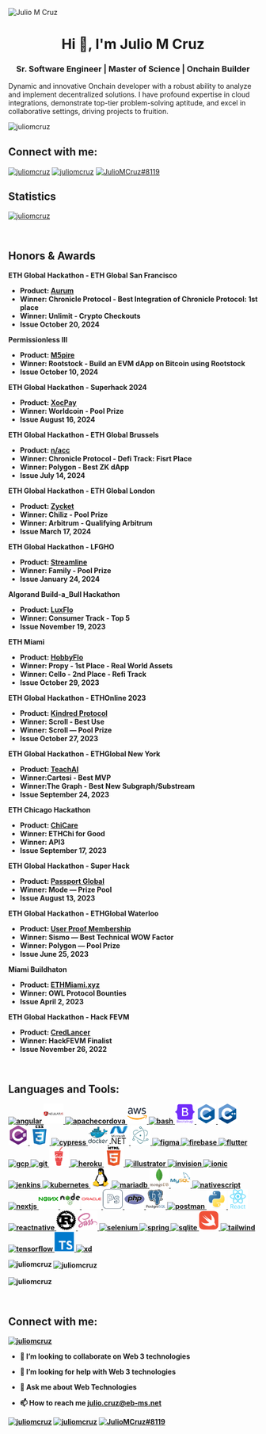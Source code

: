 <p dir="auto">
<img src="https://pbs.twimg.com/profile_banners/82677289/1711985021/1500x500" alt="Julio M Cruz" style="max-width: 100%;">
</p>


<h1 align="center">Hi 👋, I'm Julio M Cruz</h1>
<h3 align="center">Sr. Software Engineer | Master of Science | Onchain Builder</h3>

<p>Dynamic and innovative Onchain developer with a robust ability to analyze and implement decentralized solutions. I have profound expertise in cloud integrations, demonstrate top-tier problem-solving aptitude, and excel in collaborative settings, driving projects to fruition.</p>

<p align="left"> <img src="https://komarev.com/ghpvc/?username=juliomcruz&label=Profile%20views&color=0e75b6&style=flat" alt="juliomcruz" /> </p>

<h2 align="left">Connect with me:</h2>
<p align="left">
<a href="https://twitter.com/juliomcruz" target="blank"><img align="center" src="https://raw.githubusercontent.com/rahuldkjain/github-profile-readme-generator/master/src/images/icons/Social/twitter.svg" alt="juliomcruz" height="30" width="40" /></a>
<a href="https://linkedin.com/in/juliomcruz" target="blank"><img align="center" src="https://raw.githubusercontent.com/rahuldkjain/github-profile-readme-generator/master/src/images/icons/Social/linked-in-alt.svg" alt="juliomcruz" height="30" width="40" /></a>
<a href="https://discord.gg/JulioMCruz#8119" target="blank"><img align="center" src="https://raw.githubusercontent.com/rahuldkjain/github-profile-readme-generator/master/src/images/icons/Social/discord.svg" alt="JulioMCruz#8119" height="30" width="40" /></a>
</p>

<h2>Statistics</h2>

<p align="left"> <a href="https://github.com/ryo-ma/github-profile-trophy"><img src="https://github-profile-trophy.vercel.app/?username=juliomcruz" alt="juliomcruz" /></a> </p>

<br />

<h2>Honors & Awards</h2>

<b>ETH Global Hackathon - ETH Global San Francisco<b>
<ul>
<li>Product: <a href="https://ethglobal.com/showcase/aurum-7ry36" target="_blank">Aurum</a></li>
<li>Winner: Chronicle Protocol - Best Integration of Chronicle Protocol: 1st place</li>
<li>Winner: Unlimit - Crypto Checkouts</li>
<li>Issue October 20, 2024</li>
</ul>

<b>Permissionless III<b>
<ul>
<li>Product: <a href="https://app.buidlbox.io/projects/m5pire?path=projects%2Fm5pire" target="_blank">M5pire</a></li>
<li>Winner: Rootstock - Build an EVM dApp on Bitcoin using Rootstock</li>
<li>Issue October 10, 2024</li>
</ul>

<b>ETH Global Hackathon - Superhack 2024<b>
<ul>
<li>Product: <a href="https://ethglobal.com/showcase/xocpay-uji2b" target="_blank">XocPay</a></li>
<li>Winner: Worldcoin - Pool Prize</li>
<li>Issue August 16, 2024</li>
</ul>

<b>ETH Global Hackathon - ETH Global Brussels<b>
<ul>
<li>Product: <a href="https://ethglobal.com/showcase/n-acc-fa1kp" target="_blank">n/acc</a></li>
<li>Winner: Chronicle Protocol - Defi Track: Fisrt Place</li>
<li>Winner: Polygon - Best ZK dApp</li>
<li>Issue July 14, 2024</li>
</ul>

<b>ETH Global Hackathon - ETH Global London<b>
<ul>
<li>Product: <a href="https://ethglobal.com/showcase/zycket-hxc9f" target="_blank">Zycket</a></li>
<li>Winner: Chiliz - Pool Prize</li>
<li>Winner: Arbitrum - Qualifying Arbitrum</li>
<li>Issue March 17, 2024</li>
</ul>

<b>ETH Global Hackathon - LFGHO<b>
<ul>
<li>Product: <a href="https://ethglobal.com/showcase/streamline-40r8i" target="_blank">Streamline</a></li>
<li>Winner: Family - Pool Prize</li>
<li>Issue January 24, 2024</li>
</ul>

<b>Algorand Build-a_Bull Hackathon<b>
<ul>
<li>Product: <a href="https://dorahacks.io/buidl/8021" target="_blank">LuxFlo</a></li>
<li>Winner: Consumer Track - Top 5</li>
<li>Issue November 19, 2023</li>
</ul>

<b>ETH Miami<b>
<ul>
<li>Product: <a href="https://dorahacks.io/buidl/7822" target="_blank">HobbyFlo</a></li>
<li>Winner: Propy - 1st Place - Real World Assets</li>
<li>Winner: Cello - 2nd Place - Refi Track</li>
<li>Issue October 29, 2023</li>
</ul>

<b>ETH Global Hackathon - ETHOnline 2023<b>
<ul>
<li>Product: <a href="https://ethglobal.com/showcase/kindred-0khmr" target="_blank">Kindred Protocol</a></li>
<li>Winner: Scroll - Best Use</li>
<li>Winner: Scroll — Pool Prize</li>
<li>Issue October 27, 2023</li>
</ul>

<b>ETH Global Hackathon - ETHGlobal New York<b>
<ul>
<li>Product: <a href="https://ethglobal.com/showcase/teachai-pkr1z" target="_blank">TeachAI</a></li>
<li>Winner:Cartesi - Best MVP</li>
<li>Winner:The Graph - Best New Subgraph/Substream</li>
<li>Issue September 24, 2023</li>
</ul>

<b>ETH Chicago Hackathon</b>
<ul>
<li>Product: <a href="https://taikai.network/ethchicago/hackathons/ETHChicagoHackathon2023/projects/clmnjpnvf058ktn016yi81dha/idea" target="_blank">ChiCare</a></li>
<li>Winner: ETHChi for Good</li>
<li>Winner: API3</li>
<li>Issue September 17, 2023</li>
</ul>

<b>ETH Global Hackathon - Super Hack</b>
<ul>
<li>Product: <a href="https://ethglobal.com/showcase/passportglobal-jptoi" target="_blank">Passport Global</a></li>
<li>Winner: Mode — Prize Pool</li>
<li>Issue August 13, 2023</li>
</ul>

<b>ETH Global Hackathon - ETHGlobal Waterloo</b>
<ul>
<li>Product: <a href="https://ethglobal.com/showcase/user-proof-membership-jvwx3" target="_blank">User Proof Membership</a></li>
<li>Winner: Sismo — Best Technical WOW Factor</li>
<li>Winner: Polygon — Pool Prize</li>
<li>Issue June 25, 2023</li>
</ul>

<b>Miami Buildhaton</b>
<ul>
<li>Product: <a href="https://devpost.com/software/ethmiami-xyz-ov0icb" target="_blank">ETHMiami.xyz</a></li>
<li>Winner: OWL Protocol Bounties</li>
<li>Issue April 2, 2023</li>
</ul>

<b>ETH Global Hackathon - Hack FEVM</b>
<ul>
<li>Product: <a href="https://ethglobal.com/showcase/credlancer-credentialed-freelancer-protocol-znzpf" target="_blank">CredLancer</a></li>
<li>Winner: HackFEVM Finalist</li>
<li>Issue November 26, 2022</li>
</ul>

<br>

<h2 align="left">Languages and Tools:</h2>

<p align="left"> <a href="https://angular.io" target="_blank" rel="noreferrer"> <img src="https://angular.io/assets/images/logos/angular/angular.svg" alt="angular" width="40" height="40"/> </a> <a href="https://angular.io" target="_blank" rel="noreferrer"> <img src="https://raw.githubusercontent.com/devicons/devicon/master/icons/angularjs/angularjs-original-wordmark.svg" alt="angularjs" width="40" height="40"/> </a> <a href="https://cordova.apache.org/" target="_blank" rel="noreferrer"> <img src="https://www.vectorlogo.zone/logos/apache_cordova/apache_cordova-icon.svg" alt="apachecordova" width="40" height="40"/> </a> <a href="https://aws.amazon.com" target="_blank" rel="noreferrer"> <img src="https://raw.githubusercontent.com/devicons/devicon/master/icons/amazonwebservices/amazonwebservices-original-wordmark.svg" alt="aws" width="40" height="40"/> </a> <a href="https://www.gnu.org/software/bash/" target="_blank" rel="noreferrer"> <img src="https://www.vectorlogo.zone/logos/gnu_bash/gnu_bash-icon.svg" alt="bash" width="40" height="40"/> </a> <a href="https://getbootstrap.com" target="_blank" rel="noreferrer"> <img src="https://raw.githubusercontent.com/devicons/devicon/master/icons/bootstrap/bootstrap-plain-wordmark.svg" alt="bootstrap" width="40" height="40"/> </a> <a href="https://www.cprogramming.com/" target="_blank" rel="noreferrer"> <img src="https://raw.githubusercontent.com/devicons/devicon/master/icons/c/c-original.svg" alt="c" width="40" height="40"/> </a> <a href="https://www.w3schools.com/cpp/" target="_blank" rel="noreferrer"> <img src="https://raw.githubusercontent.com/devicons/devicon/master/icons/cplusplus/cplusplus-original.svg" alt="cplusplus" width="40" height="40"/> </a> <a href="https://www.w3schools.com/cs/" target="_blank" rel="noreferrer"> <img src="https://raw.githubusercontent.com/devicons/devicon/master/icons/csharp/csharp-original.svg" alt="csharp" width="40" height="40"/> </a> <a href="https://www.w3schools.com/css/" target="_blank" rel="noreferrer"> <img src="https://raw.githubusercontent.com/devicons/devicon/master/icons/css3/css3-original-wordmark.svg" alt="css3" width="40" height="40"/> </a> <a href="https://www.cypress.io" target="_blank" rel="noreferrer"> <img src="https://raw.githubusercontent.com/simple-icons/simple-icons/6e46ec1fc23b60c8fd0d2f2ff46db82e16dbd75f/icons/cypress.svg" alt="cypress" width="40" height="40"/> </a> <a href="https://www.docker.com/" target="_blank" rel="noreferrer"> <img src="https://raw.githubusercontent.com/devicons/devicon/master/icons/docker/docker-original-wordmark.svg" alt="docker" width="40" height="40"/> </a> <a href="https://dotnet.microsoft.com/" target="_blank" rel="noreferrer"> <img src="https://raw.githubusercontent.com/devicons/devicon/master/icons/dot-net/dot-net-original-wordmark.svg" alt="dotnet" width="40" height="40"/> </a> <a href="https://www.electronjs.org" target="_blank" rel="noreferrer"> <img src="https://raw.githubusercontent.com/devicons/devicon/master/icons/electron/electron-original.svg" alt="electron" width="40" height="40"/> </a> <a href="https://www.figma.com/" target="_blank" rel="noreferrer"> <img src="https://www.vectorlogo.zone/logos/figma/figma-icon.svg" alt="figma" width="40" height="40"/> </a> <a href="https://firebase.google.com/" target="_blank" rel="noreferrer"> <img src="https://www.vectorlogo.zone/logos/firebase/firebase-icon.svg" alt="firebase" width="40" height="40"/> </a> <a href="https://flutter.dev" target="_blank" rel="noreferrer"> <img src="https://www.vectorlogo.zone/logos/flutterio/flutterio-icon.svg" alt="flutter" width="40" height="40"/> </a> <a href="https://cloud.google.com" target="_blank" rel="noreferrer"> <img src="https://www.vectorlogo.zone/logos/google_cloud/google_cloud-icon.svg" alt="gcp" width="40" height="40"/> </a> <a href="https://git-scm.com/" target="_blank" rel="noreferrer"> <img src="https://www.vectorlogo.zone/logos/git-scm/git-scm-icon.svg" alt="git" width="40" height="40"/> </a> <a href="https://gulpjs.com" target="_blank" rel="noreferrer"> <img src="https://raw.githubusercontent.com/devicons/devicon/master/icons/gulp/gulp-plain.svg" alt="gulp" width="40" height="40"/> </a> <a href="https://heroku.com" target="_blank" rel="noreferrer"> <img src="https://www.vectorlogo.zone/logos/heroku/heroku-icon.svg" alt="heroku" width="40" height="40"/> </a> <a href="https://www.w3.org/html/" target="_blank" rel="noreferrer"> <img src="https://raw.githubusercontent.com/devicons/devicon/master/icons/html5/html5-original-wordmark.svg" alt="html5" width="40" height="40"/> </a> <a href="https://www.adobe.com/in/products/illustrator.html" target="_blank" rel="noreferrer"> <img src="https://www.vectorlogo.zone/logos/adobe_illustrator/adobe_illustrator-icon.svg" alt="illustrator" width="40" height="40"/> </a> <a href="https://www.invisionapp.com/" target="_blank" rel="noreferrer"> <img src="https://www.vectorlogo.zone/logos/invisionapp/invisionapp-icon.svg" alt="invision" width="40" height="40"/> </a> <a href="https://ionicframework.com" target="_blank" rel="noreferrer"> <img src="https://upload.wikimedia.org/wikipedia/commons/d/d1/Ionic_Logo.svg" alt="ionic" width="40" height="40"/> </a> <a href="https://www.jenkins.io" target="_blank" rel="noreferrer"> <img src="https://www.vectorlogo.zone/logos/jenkins/jenkins-icon.svg" alt="jenkins" width="40" height="40"/> </a> <a href="https://kubernetes.io" target="_blank" rel="noreferrer"> <img src="https://www.vectorlogo.zone/logos/kubernetes/kubernetes-icon.svg" alt="kubernetes" width="40" height="40"/> </a> <a href="https://www.linux.org/" target="_blank" rel="noreferrer"> <img src="https://raw.githubusercontent.com/devicons/devicon/master/icons/linux/linux-original.svg" alt="linux" width="40" height="40"/> </a> <a href="https://mariadb.org/" target="_blank" rel="noreferrer"> <img src="https://www.vectorlogo.zone/logos/mariadb/mariadb-icon.svg" alt="mariadb" width="40" height="40"/> </a> <a href="https://www.mongodb.com/" target="_blank" rel="noreferrer"> <img src="https://raw.githubusercontent.com/devicons/devicon/master/icons/mongodb/mongodb-original-wordmark.svg" alt="mongodb" width="40" height="40"/> </a> <a href="https://www.mysql.com/" target="_blank" rel="noreferrer"> <img src="https://raw.githubusercontent.com/devicons/devicon/master/icons/mysql/mysql-original-wordmark.svg" alt="mysql" width="40" height="40"/> </a> <a href="https://nativescript.org/" target="_blank" rel="noreferrer"> <img src="https://raw.githubusercontent.com/detain/svg-logos/780f25886640cef088af994181646db2f6b1a3f8/svg/nativescript.svg" alt="nativescript" width="40" height="40"/> </a> <a href="https://nextjs.org/" target="_blank" rel="noreferrer"> <img src="https://cdn.worldvectorlogo.com/logos/nextjs-2.svg" alt="nextjs" width="40" height="40"/> </a> <a href="https://www.nginx.com" target="_blank" rel="noreferrer"> <img src="https://raw.githubusercontent.com/devicons/devicon/master/icons/nginx/nginx-original.svg" alt="nginx" width="40" height="40"/> </a> <a href="https://nodejs.org" target="_blank" rel="noreferrer"> <img src="https://raw.githubusercontent.com/devicons/devicon/master/icons/nodejs/nodejs-original-wordmark.svg" alt="nodejs" width="40" height="40"/> </a> <a href="https://www.oracle.com/" target="_blank" rel="noreferrer"> <img src="https://raw.githubusercontent.com/devicons/devicon/master/icons/oracle/oracle-original.svg" alt="oracle" width="40" height="40"/> </a> <a href="https://www.photoshop.com/en" target="_blank" rel="noreferrer"> <img src="https://raw.githubusercontent.com/devicons/devicon/master/icons/photoshop/photoshop-line.svg" alt="photoshop" width="40" height="40"/> </a> <a href="https://www.php.net" target="_blank" rel="noreferrer"> <img src="https://raw.githubusercontent.com/devicons/devicon/master/icons/php/php-original.svg" alt="php" width="40" height="40"/> </a> <a href="https://www.postgresql.org" target="_blank" rel="noreferrer"> <img src="https://raw.githubusercontent.com/devicons/devicon/master/icons/postgresql/postgresql-original-wordmark.svg" alt="postgresql" width="40" height="40"/> </a> <a href="https://postman.com" target="_blank" rel="noreferrer"> <img src="https://www.vectorlogo.zone/logos/getpostman/getpostman-icon.svg" alt="postman" width="40" height="40"/> </a> <a href="https://www.python.org" target="_blank" rel="noreferrer"> <img src="https://raw.githubusercontent.com/devicons/devicon/master/icons/python/python-original.svg" alt="python" width="40" height="40"/> </a> <a href="https://reactjs.org/" target="_blank" rel="noreferrer"> <img src="https://raw.githubusercontent.com/devicons/devicon/master/icons/react/react-original-wordmark.svg" alt="react" width="40" height="40"/> </a> <a href="https://reactnative.dev/" target="_blank" rel="noreferrer"> <img src="https://reactnative.dev/img/header_logo.svg" alt="reactnative" width="40" height="40"/> </a> <a href="https://www.rust-lang.org" target="_blank" rel="noreferrer"> <img src="https://raw.githubusercontent.com/devicons/devicon/master/icons/rust/rust-plain.svg" alt="rust" width="40" height="40"/> </a> <a href="https://sass-lang.com" target="_blank" rel="noreferrer"> <img src="https://raw.githubusercontent.com/devicons/devicon/master/icons/sass/sass-original.svg" alt="sass" width="40" height="40"/> </a> <a href="https://www.selenium.dev" target="_blank" rel="noreferrer"> <img src="https://raw.githubusercontent.com/detain/svg-logos/780f25886640cef088af994181646db2f6b1a3f8/svg/selenium-logo.svg" alt="selenium" width="40" height="40"/> </a> <a href="https://spring.io/" target="_blank" rel="noreferrer"> <img src="https://www.vectorlogo.zone/logos/springio/springio-icon.svg" alt="spring" width="40" height="40"/> </a> <a href="https://www.sqlite.org/" target="_blank" rel="noreferrer"> <img src="https://www.vectorlogo.zone/logos/sqlite/sqlite-icon.svg" alt="sqlite" width="40" height="40"/> </a> <a href="https://developer.apple.com/swift/" target="_blank" rel="noreferrer"> <img src="https://raw.githubusercontent.com/devicons/devicon/master/icons/swift/swift-original.svg" alt="swift" width="40" height="40"/> </a> <a href="https://tailwindcss.com/" target="_blank" rel="noreferrer"> <img src="https://www.vectorlogo.zone/logos/tailwindcss/tailwindcss-icon.svg" alt="tailwind" width="40" height="40"/> </a> <a href="https://www.tensorflow.org" target="_blank" rel="noreferrer"> <img src="https://www.vectorlogo.zone/logos/tensorflow/tensorflow-icon.svg" alt="tensorflow" width="40" height="40"/> </a> <a href="https://www.typescriptlang.org/" target="_blank" rel="noreferrer"> <img src="https://raw.githubusercontent.com/devicons/devicon/master/icons/typescript/typescript-original.svg" alt="typescript" width="40" height="40"/> </a> <a href="https://www.adobe.com/products/xd.html" target="_blank" rel="noreferrer"> <img src="https://cdn.worldvectorlogo.com/logos/adobe-xd.svg" alt="xd" width="40" height="40"/> </a> </p>

<p><img align="left" src="https://github-readme-stats.vercel.app/api/top-langs?username=juliomcruz&show_icons=true&locale=en&layout=compact" alt="juliomcruz" /></p>

<p>&nbsp;<img align="center" src="https://github-readme-stats.vercel.app/api?username=juliomcruz&show_icons=true&locale=en" alt="juliomcruz" /></p>

<p><img align="center" src="https://github-readme-streak-stats.herokuapp.com/?user=juliomcruz&" alt="juliomcruz" /></p>

<br />

<h2 align="left">Connect with me:</h2>

<p align="left"> <a href="https://twitter.com/juliomcruz" target="blank"><img src="https://img.shields.io/twitter/follow/juliomcruz?logo=twitter&style=for-the-badge" alt="juliomcruz" /></a> </p>

- 👯 I’m looking to collaborate on **Web 3 technologies**

- 🤝 I’m looking for help with **Web 3 technologies**

- 💬 Ask me about **Web Technologies**

- 📫 How to reach me **julio.cruz@eb-ms.net**

<p align="left">
<a href="https://twitter.com/juliomcruz" target="blank"><img align="center" src="https://raw.githubusercontent.com/rahuldkjain/github-profile-readme-generator/master/src/images/icons/Social/twitter.svg" alt="juliomcruz" height="30" width="40" /></a>
<a href="https://linkedin.com/in/juliomcruz" target="blank"><img align="center" src="https://raw.githubusercontent.com/rahuldkjain/github-profile-readme-generator/master/src/images/icons/Social/linked-in-alt.svg" alt="juliomcruz" height="30" width="40" /></a>
<a href="https://discord.gg/JulioMCruz#8119" target="blank"><img align="center" src="https://raw.githubusercontent.com/rahuldkjain/github-profile-readme-generator/master/src/images/icons/Social/discord.svg" alt="JulioMCruz#8119" height="30" width="40" /></a>
</p>



